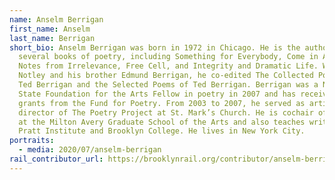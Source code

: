 ```yaml
---
name: Anselm Berrigan
first_name: Anselm
last_name: Berrigan
short_bio: Anselm Berrigan was born in 1972 in Chicago. He is the author of
  several books of poetry, including Something for Everybody, Come in Alone,
  Notes from Irrelevance, Free Cell, and Integrity and Dramatic Life. With Alice
  Notley and his brother Edmund Berrigan, he co-edited The Collected Poems of
  Ted Berrigan and the Selected Poems of Ted Berrigan. Berrigan was a New York
  State Foundation for the Arts Fellow in poetry in 2007 and has received three
  grants from the Fund for Poetry. From 2003 to 2007, he served as artistic
  director of The Poetry Project at St. Mark’s Church. He is cochair of writing
  at the Milton Avery Graduate School of the Arts and also teaches writing at
  Pratt Institute and Brooklyn College. He lives in New York City.
portraits:
  - media: 2020/07/anselm-berrigan
rail_contributor_url: https://brooklynrail.org/contributor/anselm-berrigan
---
```

